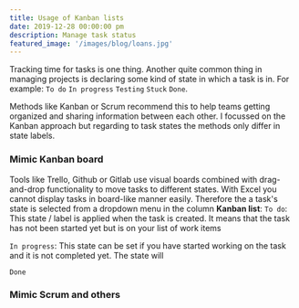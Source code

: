 ```yaml
---
title: Usage of Kanban lists
date: 2019-12-28 00:00:00 pm
description: Manage task status
featured_image: '/images/blog/loans.jpg'
---
```


Tracking time for tasks is one thing. Another quite common thing in managing projects is declaring some kind of state in which a task is in. For example: `To do` `In progress` `Testing` `Stuck` `Done`.

Methods like Kanban or Scrum recommend this to help teams getting organized and sharing information between each other. I focussed on the Kanban approach but regarding  to task states the methods only differ in state labels.

### Mimic Kanban board

Tools like Trello, Github or Gitlab use visual boards combined with drag-and-drop functionality to move tasks to different states. With Excel you cannot display tasks in board-like manner easily. Therefore the a task's state is selected from a dropdown menu in the column **Kanban list**: 
`To do`: This state / label is applied when the task is created. It means that the task has not been started yet but is on your list of work items

`In progress`: This state can be set if you have started working on the task and it is not completed yet. The state will 

`Done`

### Mimic Scrum and others